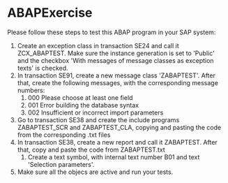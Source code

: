 # ABAPExercise
Please follow these steps to test this ABAP program in your SAP system:
1. Create an exception class in transaction SE24 and call it ZCX_ABAPTEST. Make sure the instance generation is set to 'Public' and the checkbox 'With messages of message classes as exception texts' is checked.
2. In transaction SE91, create a new message class 'ZABAPTEST'. After that, create the following messages, with the corresponding message numbers:
    1. 000 Please choose at least one field
    2. 001 Error building the database syntax
    3. 002 Insufficient or incorrect import parameters
4. Go to transaction SE38 and create the include programs ZABAPTEST_SCR and ZABAPTEST_CLA, copying and pasting the code from the corresponding .txt files
5. In transaction SE38, create a new report and call it ZABAPTEST. After that, copy and paste the code from ZABAPTEST.txt
    1. Create a text symbol, with internal text number B01 and text 'Selection parameters'.
6. Make sure all the objecs are active and run your tests.
